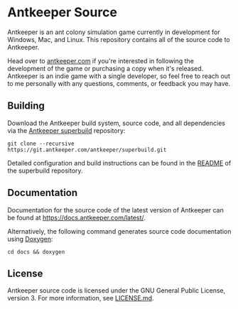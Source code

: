 # Antkeeper Source

Antkeeper is an ant colony simulation game currently in development for Windows, Mac, and Linux. This repository contains all of the source code to Antkeeper.

Head over to [antkeeper.com](https://antkeeper.com/) if you're interested in following the development of the game or purchasing a copy when it's released. Antkeeper is an indie game with a single developer, so feel free to reach out to me personally with any questions, comments, or feedback you may have.

## Building

Download the Antkeeper build system, source code, and all dependencies via the [Antkeeper superbuild](https://git.antkeeper.com/antkeeper/superbuild) repository:

	git clone --recursive https://git.antkeeper.com/antkeeper/superbuild.git

Detailed configuration and build instructions can be found in the [README](https://git.antkeeper.com/antkeeper/superbuild/src/branch/master/README.md) of the superbuild repository.

## Documentation

Documentation for the source code of the latest version of Antkeeper can be found at <https://docs.antkeeper.com/latest/>.

Alternatively, the following command generates source code documentation using [Doxygen](https://www.doxygen.nl):

    cd docs && doxygen

## License

Antkeeper source code is licensed under the GNU General Public License, version 3. For more information, see [LICENSE.md](./LICENSE.md).
